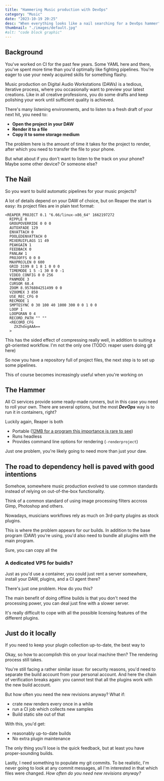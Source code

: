 ```yaml
---
title: "Hammering Music production with DevOps"
category: "Music"
date: "2023-10-19 20:25"
desc: "When everything looks like a nail searching for a DevOps hammer"
thumbnail: "./images/default.jpg"
#alt: "code block graphic"
---
```


## Background

You've worked on CI for the past few years. Some YAML here and there, you've spent more time than you'd optimally like fighting pipelines.
You're eager to use your newly acquired skills for something flashy.

Music production on Digital Audio Workstations (DAWs) is a tedious, iterative process, where you occasionally want to preview your latest creations. Like in all creative professions, you do some drafts and keep polishing your work until sufficient quality is achieved.

There's many listening environments, and to listen to a fresh draft of your next hit, you need to:

- **Open the project in your DAW**
- **Render it to a file**
- **Copy it to some storage medium**

The problem here is the amount of time it takes for the project to render, after which you need to transfer the file to your phone.

But what about if you don't want to listen to the track on your phone? Maybe some other device? Or someone else?

## The Nail

So you want to build automatic pipelines for your music projects?

A lot of details depend on your DAW of choice, but on Reaper the start is easy: its project files are in plain text format:

```reaper
<REAPER_PROJECT 0.1 "6.66/linux-x86_64" 1662197272
  RIPPLE 0
  GROUPOVERRIDE 0 0 0
  AUTOXFADE 129
  ENVATTACH 0
  POOLEDENVATTACH 0
  MIXERUIFLAGS 11 49
  PEAKGAIN 1
  FEEDBACK 0
  PANLAW 1
  PROJOFFS 0 0 0
  MAXPROJLEN 0 600
  GRID 3199 8 1 8 1 0 0 0
  TIMEMODE 1 5 -1 30 0 0 -1
  VIDEO_CONFIG 0 0 256
  PANMODE 3
  CURSOR 68.4
  ZOOM 8.9576804251499 0 0
  VZOOMEX 3 850
  USE_REC_CFG 0
  RECMODE 1
  SMPTESYNC 0 30 100 40 1000 300 0 0 1 0 0
  LOOP 1
  LOOPGRAN 0 4
  RECORD_PATH "" ""
  <RECORD_CFG
    ZXZhdxgAAA==
  >
```

This has the sided effect of compressing really well, in addition to suiting a git-oriented workflow. I'm not the only one (TODO: reaper users doing git here)

So now you have a repository full of project files, the next step is to set up some pipelines.

This of course becomes increasingly useful when you're working on 

## The Hammer

All CI services provide some ready-made runners, but in this case you need to roll your own. There are several options, but the most ***DevOps*** way is to run it in containers, right?

Luckily again, Reaper is both
- Portable ([12MB for a program this importance is rare to see](https://www.reaper.fm/download.php))
- Runs headless
- Provides command line options for rendering (`-renderproject`)

Just one problem, you're likely going to need more than just your daw.

## The road to dependency hell is paved with good intentions

Somehow, somewhere music production evolved to use common standards instead of relying on out-of-the-box functionality.

Think of a common standard of using image processing filters accross Gimp, Photoshop and others.

Nowadays, musicians workflows rely as much on 3rd-party plugins as stock plugins.


This is where the problem appears for our builds. In addition to the base program (DAW) you're using, you'd also need to bundle all plugins with the main program.

Sure, you can copy all the 

### A dedicated VPS for buidls?

Just as you'd use a container, you could just rent a server somewhere, install your DAW, plugins, and a CI agent there?

There's just one problem. How do you  this?

The main benefit of doing offline builds is that you don't need the processing power, you can deal just fine with a slower server.

It's really difficult to cope with all the possible licensing features of the different plugins.

## Just do it locally

If you need to keep your plugin collection up-to-date, the best way to

Okay, so how to accomplish this on your local machine then? The rendering process still takes.

You're still facing a rather similar issue: for security reasons, you'd need to separate the build account from your personal account.
And here the chain of verification breaks again: you cannot test that all the plugins work with the new build account.

But how often you need the new revisions anyway? What if:
- crate new renders every once in a while
- run a CI job which collects new samples
- Build static site out of that

With this, you'd get:
- reasonably up-to-date builds
- No extra plugin maintenance

The only thing you'll lose is the quick feedback, but at least you have proper-sounding builds.

Lastly, I need something to populate my git commits. To be realistic, I'm never going to look at any commit messages, all I'm interested in that which files were changed.
*How often do you need new revisions anyway?*

